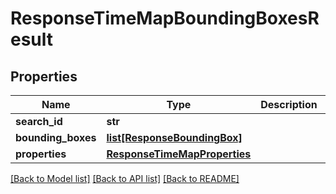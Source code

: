 # ResponseTimeMapBoundingBoxesResult

## Properties
Name | Type | Description | Notes
------------ | ------------- | ------------- | -------------
**search_id** | **str** |  | 
**bounding_boxes** | [**list[ResponseBoundingBox]**](ResponseBoundingBox.md) |  | 
**properties** | [**ResponseTimeMapProperties**](ResponseTimeMapProperties.md) |  | 

[[Back to Model list]](../README.md#documentation-for-models) [[Back to API list]](../README.md#documentation-for-api-endpoints) [[Back to README]](../README.md)


